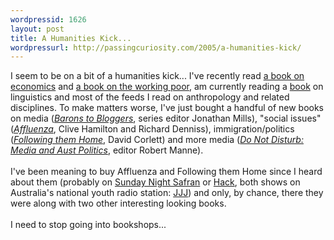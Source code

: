 ```yaml
---
wordpressid: 1626
layout: post
title: A Humanities Kick...
wordpressurl: http://passingcuriosity.com/2005/a-humanities-kick/
---
```

I seem to be on a bit of a humanities kick... I've recently read <a href="http://troacss.blogspot.com/2005/07/more-freakonomics.html">a book on economics</a> and <a href="http://troacss.blogspot.com/2005/04/dirt-cheap.html">a book on the working poor</a>, am currently reading a <a href="http://www.cambridge.org/uk/catalogue/catalogue.asp?isbn=0521626544">book</a> on linguistics and most of the feeds I read on anthropology and related disciplines. To make matters worse, I've just bought a handful of <emph>new</emph> books on media (<a href="http://www.mup.unimelb.edu.au/catalogue/0-522-85207-6.html" style="font-style: italic;">Barons to Bloggers</a>, series editor Jonathan Mills), "social issues" (<a href="http://www.allenandunwin.com/Shopping/ProductDetails.aspx?ISBN=1741146712" style="font-style: italic;">Affluenza</a>, Clive Hamilton and Richard Denniss), immigration/politics (<a href="http://www.panmacmillan.com.au/display_title.asp?ISBN=0975076965&Author=Corlett,%20David" style="font-style: italic;">Following them Home</a>, David Corlett) and more media (<a href="http://www.panmacmillan.com.au/display_title.asp?ISBN=0975076949&Author=Manne,%20Robert%20(Ed)" style="font-style: italic;">Do Not Disturb: Media and Aust Politics</a>, editor Robert Manne).<br /><br />I've been meaning to buy <emph>Affluenza</emph> and <emph>Following them Home</emph> since I heard about them (probably on <a href="http://www.triplej.net.au/safran/">Sunday Night Safran</a> or <a href="http://www.triplej.net.au/hack/">Hack</a>, both shows on Australia's national youth radio station: <a href="http://www.triplej.net.au/">JJJ</a>) and only, by chance, there they were along with two other interesting looking books.<br /><br />I need to stop going into bookshops...
